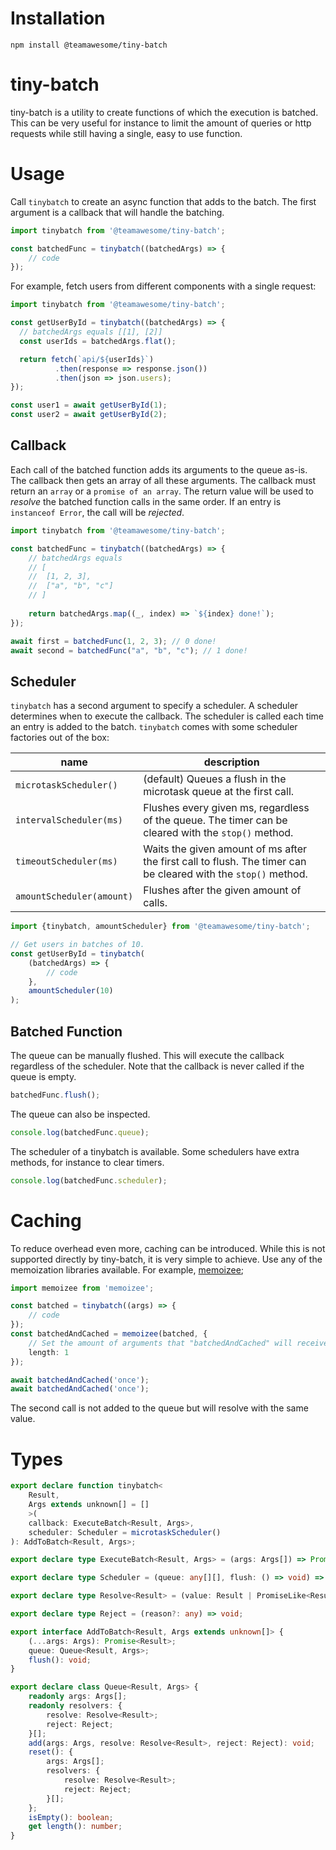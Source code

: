 # Installation
```shell script
npm install @teamawesome/tiny-batch
```
# tiny-batch
tiny-batch is a utility to create functions of which the execution is batched. This can be very useful for instance to
limit the amount of queries or http requests while still having a single, easy to use function.

# Usage
Call `tinybatch` to create an async function that adds to the batch. The first argument is a callback that will handle the batching.
```ts
import tinybatch from '@teamawesome/tiny-batch';

const batchedFunc = tinybatch((batchedArgs) => {
    // code
});
```
For example, fetch users from different components with a single request:
```ts
import tinybatch from '@teamawesome/tiny-batch';

const getUserById = tinybatch((batchedArgs) => {
  // batchedArgs equals [[1], [2]]
  const userIds = batchedArgs.flat();

  return fetch(`api/${userIds}`)
          .then(response => response.json())
          .then(json => json.users);
});

const user1 = await getUserById(1);
const user2 = await getUserById(2);
```

## Callback
Each call of the batched function adds its arguments to the queue as-is. The callback then gets an array of all these
arguments. The callback must return an `array` or a `promise of an array`. The return value will be used to _resolve_
the batched function calls in the same order. If an entry is `instanceof Error`, the call will be _rejected_.

```ts
import tinybatch from '@teamawesome/tiny-batch';

const batchedFunc = tinybatch((batchedArgs) => {
    // batchedArgs equals
    // [
    //  [1, 2, 3],
    //  ["a", "b", "c"]
    // ]
    
    return batchedArgs.map((_, index) => `${index} done!`);
});

await first = batchedFunc(1, 2, 3); // 0 done!
await second = batchedFunc("a", "b", "c"); // 1 done!
```

## Scheduler
`tinybatch` has a second argument to specify a scheduler. A scheduler determines when to execute the callback. The
scheduler is called each time an entry is added to the batch. `tinybatch` comes with some scheduler factories out of the box:

|name|description|
|---|---|
|`microtaskScheduler()`|(default) Queues a flush in the microtask queue at the first call.|
|`intervalScheduler(ms)`|Flushes every given ms, regardless of the queue. The timer can be cleared with the `stop()` method.|
|`timeoutScheduler(ms)`|Waits the given amount of ms after the first call to flush. The timer can be cleared with the `stop()` method.|
|`amountScheduler(amount)`|Flushes after the given amount of calls.|


```ts
import {tinybatch, amountScheduler} from '@teamawesome/tiny-batch';

// Get users in batches of 10.
const getUserById = tinybatch(
    (batchedArgs) => {
        // code
    },
    amountScheduler(10)
);
```

## Batched Function
The queue can be manually flushed. This will execute the callback regardless of the scheduler. Note that the callback is
never called if the queue is empty.
```ts
batchedFunc.flush();
```
The queue can also be inspected.
```ts
console.log(batchedFunc.queue);
```
The scheduler of a tinybatch is available. Some schedulers have extra methods, for instance to clear timers.
```ts
console.log(batchedFunc.scheduler);
```

# Caching
To reduce overhead even more, caching can be introduced. While this is not supported directly by tiny-batch, it is very
simple to achieve. Use any of the memoization libraries available. For example, [memoizee](https://www.npmjs.com/package/memoizee);
```ts
import memoizee from 'memoizee';

const batched = tinybatch((args) => {
    // code
});
const batchedAndCached = memoizee(batched, {
    // Set the amount of arguments that "batchedAndCached" will receive.
    length: 1
});

await batchedAndCached('once');
await batchedAndCached('once');
```
The second call is not added to the queue but will resolve with the same value.

# Types
```ts
export declare function tinybatch<
    Result,
    Args extends unknown[] = []
    >(
    callback: ExecuteBatch<Result, Args>,
    scheduler: Scheduler = microtaskScheduler()
): AddToBatch<Result, Args>;

export declare type ExecuteBatch<Result, Args> = (args: Args[]) => Promise<Result[]>;

export declare type Scheduler = (queue: any[][], flush: () => void) => void;

export declare type Resolve<Result> = (value: Result | PromiseLike<Result>) => void;

export declare type Reject = (reason?: any) => void;

export interface AddToBatch<Result, Args extends unknown[]> {
    (...args: Args): Promise<Result>;
    queue: Queue<Result, Args>;
    flush(): void;
}

export declare class Queue<Result, Args> {
    readonly args: Args[];
    readonly resolvers: {
        resolve: Resolve<Result>;
        reject: Reject;
    }[];
    add(args: Args, resolve: Resolve<Result>, reject: Reject): void;
    reset(): {
        args: Args[];
        resolvers: {
            resolve: Resolve<Result>;
            reject: Reject;
        }[];
    };
    isEmpty(): boolean;
    get length(): number;
}
```

